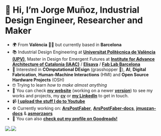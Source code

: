 # 👋 Hi, I’m Jorge Muñoz, Industrial Design Engineer, Researcher and Maker
- 🌍 From **València** 🧨🔥 but currently based in **Barcelona**
- 📚 Industrial Design Engineering at **[Universitat Politècnica de València (UPV)](https://www.upv.es/)**, Master in Design for Emergent Futures at **[Institute for Advance Architecture of Catalonia (IAAC)](https://iaac.net/)** / **[Elisava](https://www.elisava.net/en/)** / **[Fab Lab Barcelona](https://fablabbcn.org/)**
- 🤗 Interested in **COmputational DEsign** (grasshopper 🦗), **AI**, **Digital Fabrication**, **Human-Machine Interactions** (HMI) and **Open Source Hardware Projects** (OSH)
- 🤓 Trying to learn *how to make almost anything*
- 🔗 You can check **[my website](https://jmuozan.github.io/jorgemunyozz.github.io/)** (working on a newer ***[version](https://jmuozan.github.io/docs)***) to see my works and projects, my **[cv](https://jmuozan.github.io/docs/CV.pdf)** or **[my LinkedIn](https://www.linkedin.com/in/jorgemunozzanon/)** to get in touch.
- 📹 **[I upload the stuff I do to Youtube](https://www.youtube.com/@jmuozan)**
- ⚙️ Currently working on: **[ArsPostFaber](https://github.com/jmuozan/ArsPostFaber)**, **[ArsPostFaber-docs](https://jmuozan.github.io/ArsPostFaber-docs/)**, **[jmuozan-docs](https://jmuozan.github.io/docs/)** & **[asmorzaors](https://github.com/jmuozan/asmorzaors)** 
- 📖 You can also **[check out my profile on Goodreads!](https://www.goodreads.com/user/show/172540756)**
<a href="https://github.com/anuraghazra/github-readme-stats">
  <img align="center" src="https://github-readme-stats.vercel.app/api?username=jmuozan&count_private=true&show_icons=true&include_all_commits=true&hide_border=true&hide_title=true&bg_color=00000000&text_color=777&icon_color=4493F8&ring_color=4493F8\&hide=issues" />
</a>
<a href="https://github.com/anuraghazra/github-readme-stats"><img align="center" src="https://github-readme-stats.vercel.app/api/top-langs/?username=jmuozan&layout=compact&theme=buefy&hide_border=true&hide=html&hide_title=true&bg_color=00000000&text_color=777" />
</a>
<!---
Idees:
- [x] Ruta esmorzars
- [ ] GPX from drawings?????
--->
